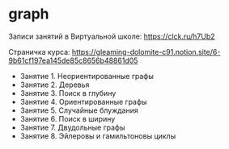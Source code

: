 # graph
  
Записи занятий в Виртуальной школе: https://clck.ru/h7Ub2 

Страничка курса: https://gleaming-dolomite-c91.notion.site/6-9b61cf197ea145de85c8656b48861d05 

- Занятие 1. Неориентированные графы
- Занятие 2. Деревья
- Занятие 3. Поиск в глубину
- Занятие 4. Ориентированные графы
- Занятие 5. Случайные блуждания
- Занятие 6. Поиск в ширину
- Занятие 7. Двудольные графы
- Занятие 8. Эйлеровы и гамильтоновы циклы
